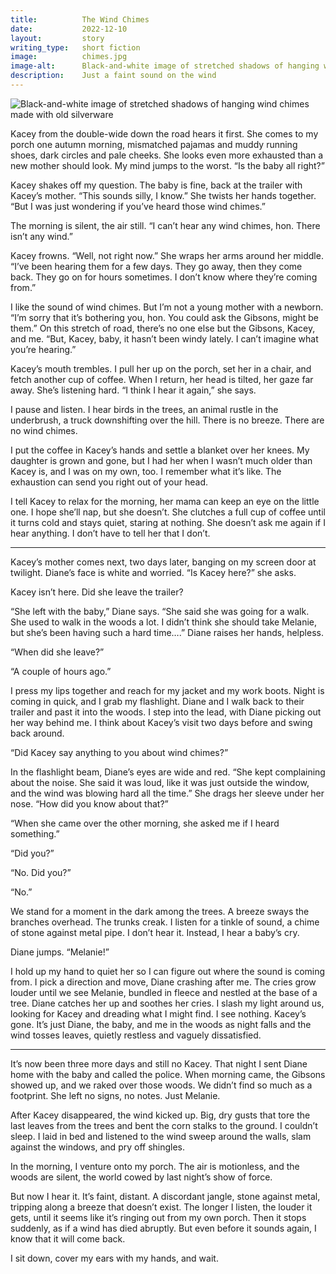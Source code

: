 ```yaml
---
title:          The Wind Chimes
date:           2022-12-10
layout:         story
writing_type:   short fiction
image:          chimes.jpg
image-alt:      Black-and-white image of stretched shadows of hanging wind chimes made with old silverware
description:    Just a faint sound on the wind
---
```


<div><img alt="Black-and-white image of stretched shadows of hanging wind chimes made with old silverware" src="{{ site.baseurl }}/images/chimes.jpg" /></div>

Kacey from the double-wide down the road hears it first. She comes to my porch one autumn morning, mismatched pajamas and muddy running shoes, dark circles and pale cheeks. She looks even more exhausted than a new mother should look. My mind jumps to the worst. “Is the baby all right?”

Kacey shakes off my question. The baby is fine, back at the trailer with Kacey’s mother. “This sounds silly, I know.” She twists her hands together. “But I was just wondering if you’ve heard those wind chimes.”

The morning is silent, the air still. “I can’t hear any wind chimes, hon. There isn’t any wind.”

Kacey frowns. “Well, not right now.” She wraps her arms around her middle. “I’ve been hearing them for a few days. They go away, then they come back. They go on for hours sometimes. I don’t know where they’re coming from.”

I like the sound of wind chimes. But I’m not a young mother with a newborn. “I’m sorry that it’s bothering you, hon. You could ask the Gibsons, might be them.” On this stretch of road, there’s no one else but the Gibsons, Kacey, and me. “But, Kacey, baby, it hasn’t been windy lately. I can’t imagine what you’re hearing.”

Kacey’s mouth trembles. I pull her up on the porch, set her in a chair, and fetch another cup of coffee. When I return, her head is tilted, her gaze far away. She’s listening hard. “I think I hear it again,” she says.

I pause and listen. I hear birds in the trees, an animal rustle in the underbrush, a truck downshifting over the hill. There is no breeze. There are no wind chimes.

I put the coffee in Kacey’s hands and settle a blanket over her knees. My daughter is grown and gone, but I had her when I wasn’t much older than Kacey is, and I was on my own, too. I remember what it’s like. The exhaustion can send you right out of your head.

I tell Kacey to relax for the morning, her mama can keep an eye on the little one. I hope she’ll nap, but she doesn’t. She clutches a full cup of coffee until it turns cold and stays quiet, staring at nothing. She doesn’t ask me again if I hear anything. I don’t have to tell her that I don’t.

*****

Kacey’s mother comes next, two days later, banging on my screen door at twilight. Diane’s face is white and worried. “Is Kacey here?” she asks.

Kacey isn’t here. Did she leave the trailer?

“She left with the baby,” Diane says. “She said she was going for a walk. She used to walk in the woods a lot. I didn’t think she should take Melanie, but she’s been having such a hard time….” Diane raises her hands, helpless.

“When did she leave?”

“A couple of hours ago.”

I press my lips together and reach for my jacket and my work boots. Night is coming in quick, and I grab my flashlight. Diane and I walk back to their trailer and past it into the woods. I step into the lead, with Diane picking out her way behind me. I think about Kacey’s visit two days before and swing back around.

“Did Kacey say anything to you about wind chimes?”

In the flashlight beam, Diane’s eyes are wide and red. “She kept complaining about the noise. She said it was loud, like it was just outside the window, and the wind was blowing hard all the time.” She drags her sleeve under her nose. “How did you know about that?”

“When she came over the other morning, she asked me if I heard something.”

“Did you?”

“No. Did you?”

“No.”

We stand for a moment in the dark among the trees. A breeze sways the branches overhead. The trunks creak. I listen for a tinkle of sound, a chime of stone against metal pipe. I don’t hear it. Instead, I hear a baby’s cry.

Diane jumps. “Melanie!”

I hold up my hand to quiet her so I can figure out where the sound is coming from. I pick a direction and move, Diane crashing after me. The cries grow louder until we see Melanie, bundled in fleece and nestled at the base of a tree. Diane catches her up and soothes her cries. I slash my light around us, looking for Kacey and dreading what I might find. I see nothing. Kacey’s gone. It’s just Diane, the baby, and me in the woods as night falls and the wind tosses leaves, quietly restless and vaguely dissatisfied.

*****

It’s now been three more days and still no Kacey. That night I sent Diane home with the baby and called the police. When morning came, the Gibsons showed up, and we raked over those woods. We didn’t find so much as a footprint. She left no signs, no notes. Just Melanie.

After Kacey disappeared, the wind kicked up. Big, dry gusts that tore the last leaves from the trees and bent the corn stalks to the ground. I couldn’t sleep. I laid in bed and listened to the wind sweep around the walls, slam against the windows, and pry off shingles.

In the morning, I venture onto my porch. The air is motionless, and the woods are silent, the world cowed by last night’s show of force.

But now I hear it. It’s faint, distant. A discordant jangle, stone against metal, tripping along a breeze that doesn’t exist. The longer I listen, the louder it gets, until it seems like it’s ringing out from my own porch. Then it stops suddenly, as if a wind has died abruptly. But even before it sounds again, I know that it will come back.

I sit down, cover my ears with my hands, and wait.
